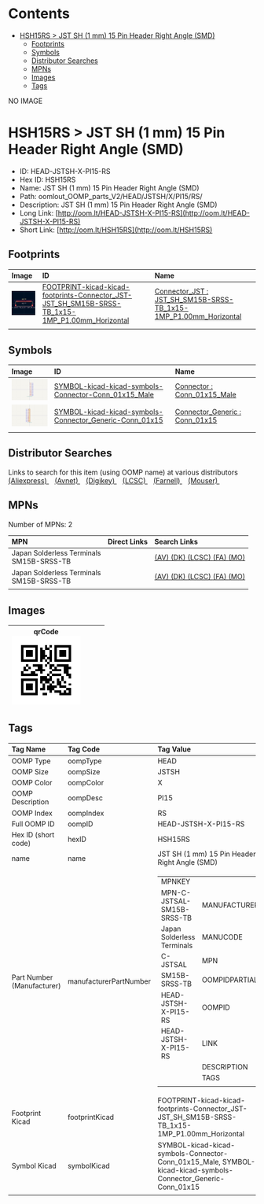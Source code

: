 



Contents
========

* [HSH15RS > JST SH (1 mm) 15 Pin Header Right Angle (SMD)](#hsh15rs--jst-sh-1-mm-15-pin-header-right-angle-smd)
	* [Footprints](#footprints)
	* [Symbols](#symbols)
	* [Distributor Searches](#distributor-searches)
	* [MPNs](#mpns)
	* [Images](#images)
	* [Tags](#tags)
  
NO IMAGE  
# HSH15RS > JST SH (1 mm) 15 Pin Header Right Angle (SMD)

- ID: HEAD-JSTSH-X-PI15-RS
- Hex ID: HSH15RS
- Name: JST SH (1 mm) 15 Pin Header Right Angle (SMD)
- Path: oomlout_OOMP_parts_V2/HEAD/JSTSH/X/PI15/RS/
- Description: JST SH (1 mm) 15 Pin Header Right Angle (SMD)
- Long Link: [http://oom.lt/HEAD-JSTSH-X-PI15-RS](http://oom.lt/HEAD-JSTSH-X-PI15-RS)
- Short Link: [http://oom.lt/HSH15RS](http://oom.lt/HSH15RS)

## Footprints
  

|Image|ID|Name|
| :--- | :--- | :--- |
|[![](https://raw.githubusercontent.com/oomlout/oomlout_OOMP_eda_V2/main/FOOTPRINT/kicad/kicad-footprints/Connector_JST/JST_SH_SM15B-SRSS-TB_1x15-1MP_P1.00mm_Horizontal/image_140.png)](https://github.com/oomlout/oomlout_OOMP_eda_V2/tree/main/FOOTPRINT/kicad/kicad-footprints/Connector_JST/JST_SH_SM15B-SRSS-TB_1x15-1MP_P1.00mm_Horizontal/)|[FOOTPRINT-kicad-kicad-footprints-Connector_JST-JST_SH_SM15B-SRSS-TB_1x15-1MP_P1.00mm_Horizontal](https://github.com/oomlout/oomlout_OOMP_eda_V2/tree/main/FOOTPRINT/kicad/kicad-footprints/Connector_JST/JST_SH_SM15B-SRSS-TB_1x15-1MP_P1.00mm_Horizontal/)|[Connector_JST : JST_SH_SM15B-SRSS-TB_1x15-1MP_P1.00mm_Horizontal](https://github.com/oomlout/oomlout_OOMP_eda_V2/tree/main/FOOTPRINT/kicad/kicad-footprints/Connector_JST/JST_SH_SM15B-SRSS-TB_1x15-1MP_P1.00mm_Horizontal/)|
||||

## Symbols
  

|Image|ID|Name|
| :--- | :--- | :--- |
|[![](https://raw.githubusercontent.com/oomlout/oomlout_OOMP_eda_V2/main/SYMBOL/kicad/kicad-symbols/Connector/Conn_01x15_Male/image_140.png)](https://github.com/oomlout/oomlout_OOMP_eda_V2/tree/main/SYMBOL/kicad/kicad-symbols/Connector/Conn_01x15_Male/)|[SYMBOL-kicad-kicad-symbols-Connector-Conn_01x15_Male](https://github.com/oomlout/oomlout_OOMP_eda_V2/tree/main/SYMBOL/kicad/kicad-symbols/Connector/Conn_01x15_Male/)|[Connector : Conn_01x15_Male](https://github.com/oomlout/oomlout_OOMP_eda_V2/tree/main/SYMBOL/kicad/kicad-symbols/Connector/Conn_01x15_Male/)|
|[![](https://raw.githubusercontent.com/oomlout/oomlout_OOMP_eda_V2/main/SYMBOL/kicad/kicad-symbols/Connector_Generic/Conn_01x15/image_140.png)](https://github.com/oomlout/oomlout_OOMP_eda_V2/tree/main/SYMBOL/kicad/kicad-symbols/Connector_Generic/Conn_01x15/)|[SYMBOL-kicad-kicad-symbols-Connector_Generic-Conn_01x15](https://github.com/oomlout/oomlout_OOMP_eda_V2/tree/main/SYMBOL/kicad/kicad-symbols/Connector_Generic/Conn_01x15/)|[Connector_Generic : Conn_01x15](https://github.com/oomlout/oomlout_OOMP_eda_V2/tree/main/SYMBOL/kicad/kicad-symbols/Connector_Generic/Conn_01x15/)|
||||

## Distributor Searches
  
Links to search for this item (using OOMP name) at various distributors  
[(Aliexpress) ](https://www.aliexpress.com/wholesale?SearchText=1117JST+SH+1+mm+15+Pin+Header+Right+Angle+SMD)&nbsp;&nbsp;&nbsp;[(Avnet) ](https://www.avnet.com/shop/us/search/JST+SH+1+mm+15+Pin+Header+Right+Angle+SMD)&nbsp;&nbsp;&nbsp;[(Digikey) ](https://www.digikey.co.uk/en/products/result?s=JST+SH+1+mm+15+Pin+Header+Right+Angle+SMD)&nbsp;&nbsp;&nbsp;[(LCSC) ](https://www.lcsc.com/search?q=JST+SH+1+mm+15+Pin+Header+Right+Angle+SMD)&nbsp;&nbsp;&nbsp;[(Farnell) ](https://uk.farnell.com/search?st=JST+SH+1+mm+15+Pin+Header+Right+Angle+SMD)&nbsp;&nbsp;&nbsp;[(Mouser) ](https://www.mouser.com/c/?q=JST+SH+1+mm+15+Pin+Header+Right+Angle+SMD)&nbsp;&nbsp;&nbsp;
## MPNs
  
Number of MPNs: 2  

|MPN|Direct Links|Search Links|
| :--- | :--- | :--- |
|Japan Solderless Terminals<br>SM15B-SRSS-TB||[(AV) ](https://www.avnet.com/shop/us/search/SM15B-SRSS-TB)[(DK) ](https://www.digikey.co.uk/products/en?keywords=SM15B-SRSS-TB)[(LCSC) ](https://www.lcsc.com/search?q=SM15B-SRSS-TB)[(FA) ](https://uk.farnell.com/search?st=SM15B-SRSS-TB)[(MO) ](https://www.mouser.com/c/?q=SM15B-SRSS-TB)|
|Japan Solderless Terminals<br>SM15B-SRSS-TB||[(AV) ](https://www.avnet.com/shop/us/search/SM15B-SRSS-TB)[(DK) ](https://www.digikey.co.uk/products/en?keywords=SM15B-SRSS-TB)[(LCSC) ](https://www.lcsc.com/search?q=SM15B-SRSS-TB)[(FA) ](https://uk.farnell.com/search?st=SM15B-SRSS-TB)[(MO) ](https://www.mouser.com/c/?q=SM15B-SRSS-TB)|
||||

## Images
  

|qrCode<br>[![](https://raw.githubusercontent.com/oomlout/oomlout_OOMP_parts_V2/main/HEAD/JSTSH/X/PI15/RS/qrCode_140.png)](https://github.com/oomlout/oomlout_OOMP_parts_V2/tree/main/HEAD/JSTSH/X/PI15/RS/qrCode.png)||||
| :---: | :---: | :---: | :---: |

## Tags
  

|Tag Name|Tag Code|Tag Value|
| :--- | :--- | :--- |
|OOMP Type|oompType|HEAD|
|OOMP Size|oompSize|JSTSH|
|OOMP Color|oompColor|X|
|OOMP Description|oompDesc|PI15|
|OOMP Index|oompIndex|RS|
|Full OOMP ID|oompID|HEAD-JSTSH-X-PI15-RS|
|Hex ID (short code)|hexID|HSH15RS|
|name|name|JST SH (1 mm) 15 Pin Header Right Angle (SMD)|
|Part Number (Manufacturer)|manufacturerPartNumber|<table><tr><td>MPNKEY</td></tr><tr><td> MPN-C-JSTSAL-SM15B-SRSS-TB</td><td> MANUFACTURER</td></tr><tr><td> Japan Solderless Terminals</td><td> MANUCODE</td></tr><tr><td> C-JSTSAL</td><td> MPN</td></tr><tr><td> SM15B-SRSS-TB</td><td> OOMPIDPARTIAL</td></tr><tr><td> HEAD-JSTSH-X-PI15-RS</td><td> OOMPID</td></tr><tr><td> HEAD-JSTSH-X-PI15-RS</td><td> LINK</td></tr><tr><td> </td><td> DESCRIPTION</td></tr><tr><td> </td><td> TAGS</td></tr><tr><td> </td></tr></table></td><td> <table><tr><td>MPNKEY</td></tr><tr><td> MPN-C-JSTSAL-SM15B-SRSS-TB</td><td> MANUFACTURER</td></tr><tr><td> Japan Solderless Terminals</td><td> MANUCODE</td></tr><tr><td> C-JSTSAL</td><td> MPN</td></tr><tr><td> SM15B-SRSS-TB</td><td> OOMPIDPARTIAL</td></tr><tr><td> HEAD-JSTSH-X-PI15-RS</td><td> OOMPID</td></tr><tr><td> HEAD-JSTSH-X-PI15-RS</td><td> LINK</td></tr><tr><td> </td><td> DESCRIPTION</td></tr><tr><td> </td><td> TAGS</td></tr><tr><td> </td></tr></table>|
|Footprint Kicad|footprintKicad|FOOTPRINT-kicad-kicad-footprints-Connector_JST-JST_SH_SM15B-SRSS-TB_1x15-1MP_P1.00mm_Horizontal|
|Symbol Kicad|symbolKicad|SYMBOL-kicad-kicad-symbols-Connector-Conn_01x15_Male, SYMBOL-kicad-kicad-symbols-Connector_Generic-Conn_01x15|
||||
